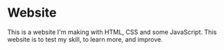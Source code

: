 # Website

This is a website I'm making with HTML, CSS and some JavaScript. This website is to test my skill, to learn more, and improve.